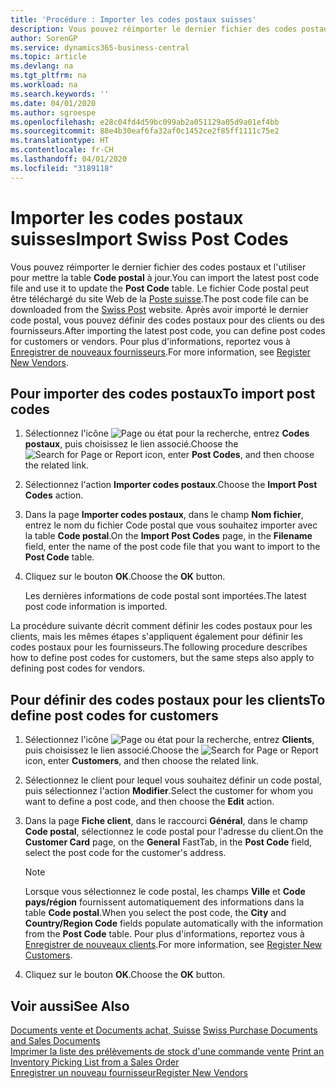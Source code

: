 ```yaml
---
title: 'Procédure : Importer les codes postaux suisses'
description: Vous pouvez réimporter le dernier fichier des codes postaux et l'utiliser pour mettre la table Code postal à jour. Le fichier Code postal peut être téléchargé du site Web de la Poste suisse. Après avoir importé le dernier code postal, vous pouvez définir des codes postaux pour des clients ou des fournisseurs.
author: SorenGP
ms.service: dynamics365-business-central
ms.topic: article
ms.devlang: na
ms.tgt_pltfrm: na
ms.workload: na
ms.search.keywords: ''
ms.date: 04/01/2020
ms.author: sgroespe
ms.openlocfilehash: e28c04fd4d59bc099ab2a051129a05d9a01ef4bb
ms.sourcegitcommit: 88e4b30eaf6fa32af0c1452ce2f85ff1111c75e2
ms.translationtype: HT
ms.contentlocale: fr-CH
ms.lasthandoff: 04/01/2020
ms.locfileid: "3189118"
---
```

# <a name="import-swiss-post-codes"></a><span data-ttu-id="f06f0-105">Importer les codes postaux suisses</span><span class="sxs-lookup"><span data-stu-id="f06f0-105">Import Swiss Post Codes</span></span>
<span data-ttu-id="f06f0-106">Vous pouvez réimporter le dernier fichier des codes postaux et l'utiliser pour mettre la table **Code postal** à jour.</span><span class="sxs-lookup"><span data-stu-id="f06f0-106">You can import the latest post code file and use it to update the **Post Code** table.</span></span> <span data-ttu-id="f06f0-107">Le fichier Code postal peut être téléchargé du site Web de la [Poste suisse](https://go.microsoft.com/fwlink/?LinkId=150292).</span><span class="sxs-lookup"><span data-stu-id="f06f0-107">The post code file can be downloaded from the [Swiss Post](https://go.microsoft.com/fwlink/?LinkId=150292) website.</span></span> <span data-ttu-id="f06f0-108">Après avoir importé le dernier code postal, vous pouvez définir des codes postaux pour des clients ou des fournisseurs.</span><span class="sxs-lookup"><span data-stu-id="f06f0-108">After importing the latest post code, you can define post codes for customers or vendors.</span></span> <span data-ttu-id="f06f0-109">Pour plus d'informations, reportez vous à [Enregistrer de nouveaux fournisseurs](../../purchasing-how-register-new-vendors.md).</span><span class="sxs-lookup"><span data-stu-id="f06f0-109">For more information, see [Register New Vendors](../../purchasing-how-register-new-vendors.md).</span></span>  

## <a name="to-import-post-codes"></a><span data-ttu-id="f06f0-110">Pour importer des codes postaux</span><span class="sxs-lookup"><span data-stu-id="f06f0-110">To import post codes</span></span>  

1.  <span data-ttu-id="f06f0-111">Sélectionnez l'icône ![Page ou état pour la recherche](../../media/ui-search/search_small.png "Icône Page ou état pour la recherche"), entrez **Codes postaux**, puis choisissez le lien associé.</span><span class="sxs-lookup"><span data-stu-id="f06f0-111">Choose the ![Search for Page or Report](../../media/ui-search/search_small.png "Search for Page or Report icon") icon, enter **Post Codes**, and then choose the related link.</span></span>  
2.  <span data-ttu-id="f06f0-112">Sélectionnez l'action **Importer codes postaux**.</span><span class="sxs-lookup"><span data-stu-id="f06f0-112">Choose the **Import Post Codes** action.</span></span>  
3.  <span data-ttu-id="f06f0-113">Dans la page **Importer codes postaux**, dans le champ **Nom fichier**, entrez le nom du fichier Code postal que vous souhaitez importer avec la table **Code postal**.</span><span class="sxs-lookup"><span data-stu-id="f06f0-113">On the **Import Post Codes** page, in the **Filename** field, enter the name of the post code file that you want to import to the **Post Code** table.</span></span>  
4.  <span data-ttu-id="f06f0-114">Cliquez sur le bouton **OK**.</span><span class="sxs-lookup"><span data-stu-id="f06f0-114">Choose the **OK** button.</span></span>  

    <span data-ttu-id="f06f0-115">Les dernières informations de code postal sont importées.</span><span class="sxs-lookup"><span data-stu-id="f06f0-115">The latest post code information is imported.</span></span>  

<span data-ttu-id="f06f0-116">La procédure suivante décrit comment définir les codes postaux pour les clients, mais les mêmes étapes s'appliquent également pour définir les codes postaux pour les fournisseurs.</span><span class="sxs-lookup"><span data-stu-id="f06f0-116">The following procedure describes how to define post codes for customers, but the same steps also apply to defining post codes for vendors.</span></span>  

## <a name="to-define-post-codes-for-customers"></a><span data-ttu-id="f06f0-117">Pour définir des codes postaux pour les clients</span><span class="sxs-lookup"><span data-stu-id="f06f0-117">To define post codes for customers</span></span>  

1.  <span data-ttu-id="f06f0-118">Sélectionnez l'icône ![Page ou état pour la recherche](../../media/ui-search/search_small.png "Icône Page ou état pour la recherche"), entrez **Clients**, puis choisissez le lien associé.</span><span class="sxs-lookup"><span data-stu-id="f06f0-118">Choose the ![Search for Page or Report](../../media/ui-search/search_small.png "Search for Page or Report icon") icon, enter **Customers**, and then choose the related link.</span></span>  
2.  <span data-ttu-id="f06f0-119">Sélectionnez le client pour lequel vous souhaitez définir un code postal, puis sélectionnez l'action **Modifier**.</span><span class="sxs-lookup"><span data-stu-id="f06f0-119">Select the customer for whom you want to define a post code, and then choose the **Edit** action.</span></span>  
3.  <span data-ttu-id="f06f0-120">Dans la page **Fiche client**, dans le raccourci **Général**, dans le champ **Code postal**, sélectionnez le code postal pour l'adresse du client.</span><span class="sxs-lookup"><span data-stu-id="f06f0-120">On the **Customer Card** page, on the **General** FastTab, in the **Post Code** field, select the post code for the customer's address.</span></span>  

    > [!NOTE]  
    >  <span data-ttu-id="f06f0-121">Lorsque vous sélectionnez le code postal, les champs **Ville** et **Code pays/région** fournissent automatiquement des informations dans la table **Code postal**.</span><span class="sxs-lookup"><span data-stu-id="f06f0-121">When you select the post code, the **City** and **Country/Region Code** fields populate automatically with the information from the **Post Code** table.</span></span> <span data-ttu-id="f06f0-122">Pour plus d'informations, reportez vous à [Enregistrer de nouveaux clients](../../sales-how-register-new-customers.md).</span><span class="sxs-lookup"><span data-stu-id="f06f0-122">For more information, see [Register New Customers](../../sales-how-register-new-customers.md).</span></span>  

4.  <span data-ttu-id="f06f0-123">Cliquez sur le bouton **OK**.</span><span class="sxs-lookup"><span data-stu-id="f06f0-123">Choose the **OK** button.</span></span>  

## <a name="see-also"></a><span data-ttu-id="f06f0-124">Voir aussi</span><span class="sxs-lookup"><span data-stu-id="f06f0-124">See Also</span></span>   
 <span data-ttu-id="f06f0-125">[Documents vente et Documents achat, Suisse](swiss-purchase-documents-and-sales-documents.md) </span><span class="sxs-lookup"><span data-stu-id="f06f0-125">[Swiss Purchase Documents and Sales Documents](swiss-purchase-documents-and-sales-documents.md) </span></span>  
 <span data-ttu-id="f06f0-126">[Imprimer la liste des prélèvements de stock d'une commande vente](how-to-print-an-inventory-picking-list-from-a-sales-order.md) </span><span class="sxs-lookup"><span data-stu-id="f06f0-126">[Print an Inventory Picking List from a Sales Order](how-to-print-an-inventory-picking-list-from-a-sales-order.md) </span></span>  
 [<span data-ttu-id="f06f0-127">Enregistrer un nouveau fournisseur</span><span class="sxs-lookup"><span data-stu-id="f06f0-127">Register New Vendors</span></span>](../../purchasing-how-register-new-vendors.md)  
